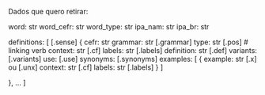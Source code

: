 


Dados que quero retirar:

word: str
word_cefr: str
word_type: str
ipa_nam: str
ipa_br: str

definitions: [ [.sense]
  {
    cefr: str
    grammar: str [.grammar]
    type: str [.pos]  # linking verb
    context: str [.cf]
    labels: str [.labels]
    definition: str [.def]
    variants: [.variants]
    use: [.use]
    synonyms: [.synonyms]
    examples: [
      {
        example: str [.x] ou [.unx]
        context: str [.cf]
        labels: str [.labels]
      }
    ]

  



  },
  ...
] 